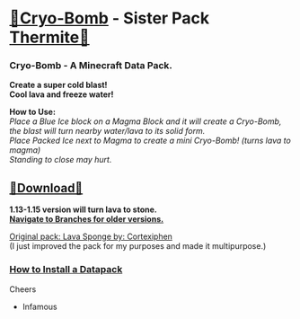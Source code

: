 # [🎥Cryo-Bomb](https://youtu.be/pgQl1X-ksjs)  - Sister Pack [Thermite🔗](https://github.com/InfamousMusicify/Thermite)  
### Cryo-Bomb - A Minecraft Data Pack.   
__Create a super cold blast!  
Cool lava and freeze water!__    
  
__How to Use:__  
_Place a Blue Ice block on a Magma Block and it will create a Cryo-Bomb, the blast will turn nearby water/lava to its solid form.  
Place Packed Ice next to Magma to create a mini Cryo-Bomb! (turns lava to magma)  
Standing to close may hurt._
## [🔗Download🔗](https://github.com/InfamousMusicify/Cryo-Bomb/archive/refs/heads/1.15.zip)
__1.13-1.15 version will turn lava to stone.  
[Navigate to Branches for older versions.](https://github.com/InfamousMusicify/Cryo-Bomb/branches)__   

[Original pack: Lava Sponge by: Cortexiphen](https://www.planetminecraft.com/data-pack/lava-sponges-1-16/)  
(I just improved the pack for my purposes and made it multipurpose.)

### [How to Install a Datapack](https://www.youtube.com/watch?v=4Dxzw12TQcg)  

Cheers  
- Infamous  
